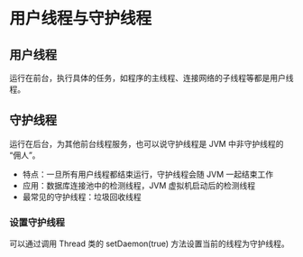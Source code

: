 # 用户线程与守护线程

## 用户线程

  运行在前台，执行具体的任务，如程序的主线程、连接网络的子线程等都是用户线程。

## 守护线程

  运行在后台，为其他前台线程服务，也可以说守护线程是 JVM 中非守护线程的 “佣人”。

* 特点：一旦所有用户线程都结束运行，守护线程会随 JVM 一起结束工作
* 应用：数据库连接池中的检测线程，JVM 虚拟机启动后的检测线程
* 最常见的守护线程：垃圾回收线程

### 设置守护线程

可以通过调用 Thread 类的 setDaemon(true) 方法设置当前的线程为守护线程。
